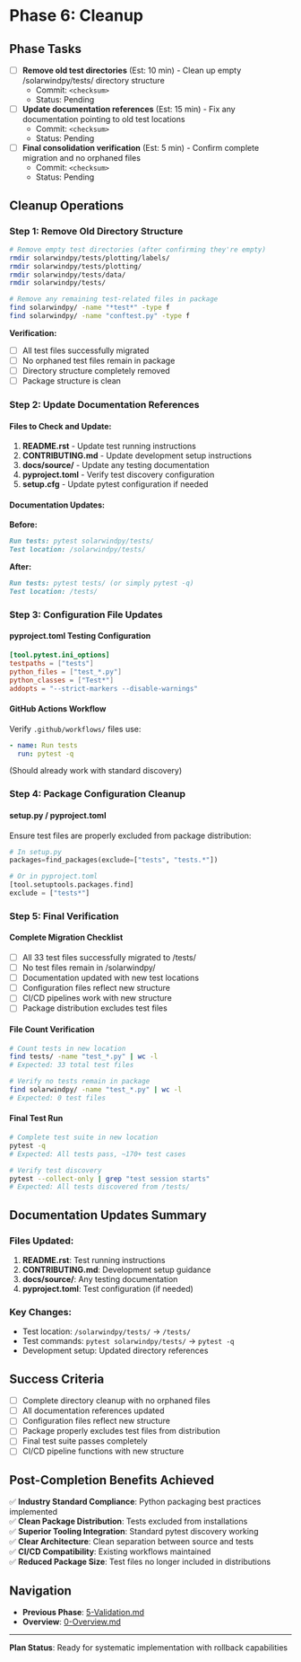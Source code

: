 # Phase 6: Cleanup

## Phase Tasks
- [ ] **Remove old test directories** (Est: 10 min) - Clean up empty /solarwindpy/tests/ directory structure
  - Commit: `<checksum>`
  - Status: Pending
- [ ] **Update documentation references** (Est: 15 min) - Fix any documentation pointing to old test locations
  - Commit: `<checksum>`
  - Status: Pending
- [ ] **Final consolidation verification** (Est: 5 min) - Confirm complete migration and no orphaned files
  - Commit: `<checksum>`
  - Status: Pending

## Cleanup Operations

### Step 1: Remove Old Directory Structure
```bash
# Remove empty test directories (after confirming they're empty)
rmdir solarwindpy/tests/plotting/labels/
rmdir solarwindpy/tests/plotting/
rmdir solarwindpy/tests/data/
rmdir solarwindpy/tests/

# Remove any remaining test-related files in package
find solarwindpy/ -name "*test*" -type f
find solarwindpy/ -name "conftest.py" -type f
```

**Verification:**
- [ ] All test files successfully migrated
- [ ] No orphaned test files remain in package
- [ ] Directory structure completely removed
- [ ] Package structure is clean

### Step 2: Update Documentation References

#### Files to Check and Update:
1. **README.rst** - Update test running instructions
2. **CONTRIBUTING.md** - Update development setup instructions  
3. **docs/source/** - Update any testing documentation
4. **pyproject.toml** - Verify test discovery configuration
5. **setup.cfg** - Update pytest configuration if needed

#### Documentation Updates:

**Before:**
```markdown
Run tests: pytest solarwindpy/tests/
Test location: /solarwindpy/tests/
```

**After:**
```markdown
Run tests: pytest tests/ (or simply pytest -q)
Test location: /tests/
```

### Step 3: Configuration File Updates

#### pyproject.toml Testing Configuration
```toml
[tool.pytest.ini_options]
testpaths = ["tests"]
python_files = ["test_*.py"]
python_classes = ["Test*"]
addopts = "--strict-markers --disable-warnings"
```

#### GitHub Actions Workflow
Verify `.github/workflows/` files use:
```yaml
- name: Run tests
  run: pytest -q
```
(Should already work with standard discovery)

### Step 4: Package Configuration Cleanup

#### setup.py / pyproject.toml
Ensure test files are properly excluded from package distribution:
```python
# In setup.py
packages=find_packages(exclude=["tests", "tests.*"])

# Or in pyproject.toml
[tool.setuptools.packages.find]
exclude = ["tests*"]
```

### Step 5: Final Verification

#### Complete Migration Checklist
- [ ] All 33 test files successfully migrated to /tests/
- [ ] No test files remain in /solarwindpy/
- [ ] Documentation updated with new test locations
- [ ] Configuration files reflect new structure
- [ ] CI/CD pipelines work with new structure
- [ ] Package distribution excludes test files

#### File Count Verification
```bash
# Count tests in new location
find tests/ -name "test_*.py" | wc -l
# Expected: 33 total test files

# Verify no tests remain in package
find solarwindpy/ -name "test_*.py" | wc -l  
# Expected: 0 test files
```

#### Final Test Run
```bash
# Complete test suite in new location
pytest -q
# Expected: All tests pass, ~170+ test cases

# Verify test discovery
pytest --collect-only | grep "test session starts"
# Expected: All tests discovered from /tests/
```

## Documentation Updates Summary

### Files Updated:
1. **README.rst**: Test running instructions
2. **CONTRIBUTING.md**: Development setup guidance
3. **docs/source/**: Any testing documentation
4. **pyproject.toml**: Test configuration (if needed)

### Key Changes:
- Test location: `/solarwindpy/tests/` → `/tests/`  
- Test commands: `pytest solarwindpy/tests/` → `pytest -q`
- Development setup: Updated directory references

## Success Criteria
- [ ] Complete directory cleanup with no orphaned files
- [ ] All documentation references updated
- [ ] Configuration files reflect new structure  
- [ ] Package properly excludes test files from distribution
- [ ] Final test suite passes completely
- [ ] CI/CD pipeline functions with new structure

## Post-Completion Benefits Achieved
✅ **Industry Standard Compliance**: Python packaging best practices implemented  
✅ **Clean Package Distribution**: Tests excluded from installations  
✅ **Superior Tooling Integration**: Standard pytest discovery working  
✅ **Clear Architecture**: Clean separation between source and tests  
✅ **CI/CD Compatibility**: Existing workflows maintained  
✅ **Reduced Package Size**: Test files no longer included in distributions

## Navigation
- **Previous Phase**: [5-Validation.md](./5-Validation.md)
- **Overview**: [0-Overview.md](./0-Overview.md)

---
**Plan Status**: Ready for systematic implementation with rollback capabilities